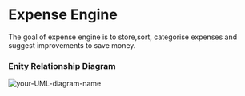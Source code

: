 # Expense Engine
The goal of expense engine is to store,sort, categorise expenses and suggest improvements to save money.

### Enity Relationship Diagram

![your-UML-diagram-name](http://www.plantuml.com/plantuml/proxy?cache=no&src=https://raw.githubusercontent.com/kijoyin/ExpenseEngine/main/em.iuml)
